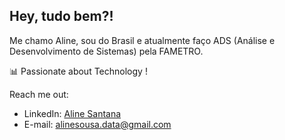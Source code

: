 ## Hey, tudo bem?! 

Me chamo Aline, sou do Brasil e atualmente faço ADS (Análise e Desenvolvimento de Sistemas) pela FAMETRO.

📊 Passionate about Technology !

Reach me out:
* LinkedIn: [Aline Santana](https://www.linkedin.com/in/aline-sousa-santana-131535256/)
* E-mail: alinesousa.data@gmail.com
